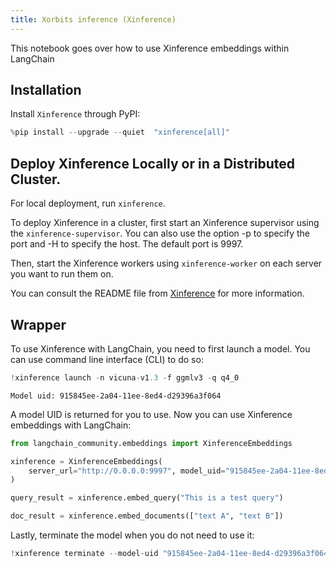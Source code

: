 ```yaml
---
title: Xorbits inference (Xinference)
---
```


This notebook goes over how to use Xinference embeddings within LangChain

## Installation

Install `Xinference` through PyPI:


```python
%pip install --upgrade --quiet  "xinference[all]"
```

## Deploy Xinference Locally or in a Distributed Cluster.

For local deployment, run `xinference`.

To deploy Xinference in a cluster, first start an Xinference supervisor using the `xinference-supervisor`. You can also use the option -p to specify the port and -H to specify the host. The default port is 9997.

Then, start the Xinference workers using `xinference-worker` on each server you want to run them on.

You can consult the README file from [Xinference](https://github.com/xorbitsai/inference) for more information.

## Wrapper

To use Xinference with LangChain, you need to first launch a model. You can use command line interface (CLI) to do so:


```python
!xinference launch -n vicuna-v1.3 -f ggmlv3 -q q4_0
```
```output
Model uid: 915845ee-2a04-11ee-8ed4-d29396a3f064
```
A model UID is returned for you to use. Now you can use Xinference embeddings with LangChain:


```python
from langchain_community.embeddings import XinferenceEmbeddings

xinference = XinferenceEmbeddings(
    server_url="http://0.0.0.0:9997", model_uid="915845ee-2a04-11ee-8ed4-d29396a3f064"
)
```


```python
query_result = xinference.embed_query("This is a test query")
```


```python
doc_result = xinference.embed_documents(["text A", "text B"])
```

Lastly, terminate the model when you do not need to use it:


```python
!xinference terminate --model-uid "915845ee-2a04-11ee-8ed4-d29396a3f064"
```
